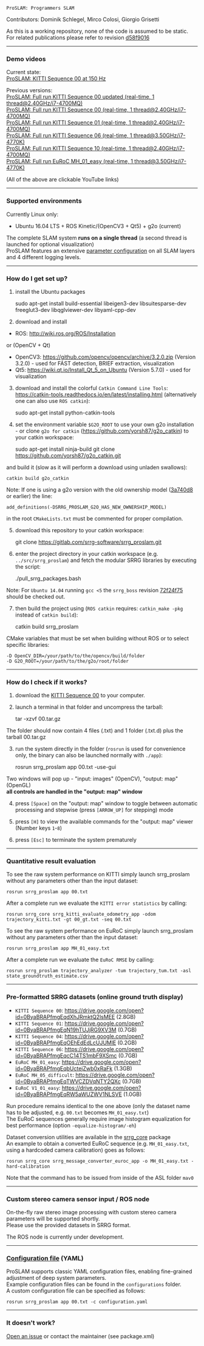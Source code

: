     
    ProSLAM: Programmers SLAM

Contributors: Dominik Schlegel, Mirco Colosi, Giorgio Grisetti <br/>

As this is a working repository, none of the code is assumed to be static. <br/>
For related publications please refer to revision [d58f9016][publication_revision] <br/>

[publication_revision]: https://gitlab.com/srrg-software/srrg_proslam/tree/d58f901619e0476e65028bcbf5251271045c9fef

---
### Demo videos ###
Current state: <br/>
[ProSLAM: KITTI Sequence 00 at 150 Hz](https://www.youtube.com/watch?v=Lio_M_O1VhI) <br/>

Previous versions: <br/>
[ProSLAM: Full run KITTI Sequence 00 updated (real-time, 1 thread@2.40GHz/i7-4700MQ)](https://www.youtube.com/watch?v=hIeaB-MMJMo) <br/>
[ProSLAM: Full run KITTI Sequence 00 (real-time, 1 thread@2.40GHz/i7-4700MQ)](https://www.youtube.com/watch?v=n_UmEpIwb9Y) <br/>
[ProSLAM: Full run KITTI Sequence 01 (real-time, 1 thread@2.40GHz/i7-4700MQ)](https://www.youtube.com/watch?v=iGSCOEn5Nx8) <br/>
[ProSLAM: Full run KITTI Sequence 06 (real-time, 1 thread@3.50GHz/i7-4770K)](https://www.youtube.com/watch?v=Bmig0ASFOY4) <br/>
[ProSLAM: Full run KITTI Sequence 10 (real-time, 1 thread@2.40GHz/i7-4700MQ)](https://www.youtube.com/watch?v=ZW8OQ2b0tjk) <br/>
[ProSLAM: Full run EuRoC MH_01_easy (real-time, 1 thread@3.50GHz/i7-4770K)](https://www.youtube.com/watch?v=TctS1b1zCbY) <br/>

(All of the above are clickable YouTube links)

---
### Supported environments ###
Currently Linux only:
 - Ubuntu 16.04 LTS + ROS Kinetic/(OpenCV3 + Qt5) + g2o (current)<br/>

The complete SLAM system **runs on a single thread** (a second thread is launched for optional visualization) <br/>
ProSLAM features an extensive [parameter configuration][proslam_wiki] on all SLAM layers and 4 different logging levels.

---
### How do I get set up? ###
1) install the Ubuntu packages

    sudo apt-get install build-essential libeigen3-dev libsuitesparse-dev freeglut3-dev libqglviewer-dev libyaml-cpp-dev

2) download and install
 - ROS: http://wiki.ros.org/ROS/Installation

or (OpenCV + Qt)
 - OpenCV3: https://github.com/opencv/opencv/archive/3.2.0.zip (Version 3.2.0) - used for FAST detection, BRIEF extraction, visualization
 - Qt5: https://wiki.qt.io/Install_Qt_5_on_Ubuntu (Version 5.7.0)              - used for visualization

3) download and install the colorful `Catkin Command Line Tools`: https://catkin-tools.readthedocs.io/en/latest/installing.html (alternatively one can also use `ROS catkin`):

    sudo apt-get install python-catkin-tools

4) set the environment variable `$G2O_ROOT` to use your own g2o installation - or clone `g2o for catkin` (https://github.com/yorsh87/g2o_catkin) to your catkin workspace:

    sudo apt-get install ninja-build
    git clone https://github.com/yorsh87/g2o_catkin.git
    
and build it (slow as it will perform a download using unladen swallows):
    
    catkin build g2o_catkin

Note: If one is using a g2o version with the old ownership model ([3a740d8](https://github.com/RainerKuemmerle/g2o/commit/3a740d8922e524bf832c66aaf5c8f59c70aec604) or earlier) the line:

`add_definitions(-DSRRG_PROSLAM_G2O_HAS_NEW_OWNERSHIP_MODEL)`

in the root `CMakeLists.txt` must be commented for proper compilation.

5) download this repository to your catkin workspace:

    git clone https://gitlab.com/srrg-software/srrg_proslam.git
    
6) enter the project directory in your catkin workspace (e.g. `../src/srrg_proslam`) and fetch the modular SRRG libraries by executing the script:

    ./pull_srrg_packages.bash

Note: For `Ubuntu 14.04` running `gcc <5` the `srrg_boss` revision [72f24f75](https://gitlab.com/srrg-software/srrg_boss/tree/72f24f75260adeb2a11380551038b81aa24c89a0) should be checked out.

7) then build the project using (`ROS catkin` requires: `catkin_make -pkg` instead of `catkin build`):
    
    catkin build srrg_proslam

CMake variables that must be set when building without ROS or to select specific libraries:

    -D OpenCV_DIR=/your/path/to/the/opencv/build/folder
    -D G2O_ROOT=/your/path/to/the/g2o/root/folder

---
### How do I check if it works? ###
1) download the [KITTI Sequence 00](https://drive.google.com/open?id=0ByaBRAPfmgEqdXhJRmktQ2lsMEE) to your computer.

2) launch a terminal in that folder and uncompress the tarball:

    tar -xzvf 00.tar.gz

The folder should now contain 4 files (.txt) and 1 folder (.txt.d) plus the tarball 00.tar.gz

3) run the system directly in the folder (`rosrun` is used for convenience only, the binary can also be launched normally with `./app`):

    rosrun srrg_proslam app 00.txt -use-gui

Two windows will pop up - "input: images" (OpenCV), "output: map" (OpenGL) <br/>
**all controls are handled in the "output: map" window**

4) press `[Space]` on the "output: map" window to toggle between automatic processing and stepwise (press `[ARROW_UP]` for stepping) mode

5) press `[H]` to view the available commands for the "output: map" viewer (Number keys `1`-`8`)

6) press `[Esc]` to terminate the system prematurely

---
### Quantitative result evaluation ###
To see the raw system performance on KITTI simply launch srrg_proslam without any parameters other than the input dataset:

    rosrun srrg_proslam app 00.txt

After a complete run we evaluate the `KITTI error statistics` by calling:

    rosrun srrg_core srrg_kitti_evaluate_odometry_app -odom trajectory_kitti.txt -gt 00_gt.txt -seq 00.txt
    
To see the raw system performance on EuRoC simply launch srrg_proslam without any parameters other than the input dataset:

    rosrun srrg_proslam app MH_01_easy.txt

After a complete run we evaluate the `EuRoC RMSE` by calling:

    rosrun srrg_proslam trajectory_analyzer -tum trajectory_tum.txt -asl state_groundtruth_estimate.csv

---
### Pre-formatted SRRG datasets (online ground truth display) ###
 - `KITTI Sequence 00`: https://drive.google.com/open?id=0ByaBRAPfmgEqdXhJRmktQ2lsMEE (2.8GB)
 - `KITTI Sequence 01`: https://drive.google.com/open?id=0ByaBRAPfmgEqN19hTUJjRG9XV3M (0.7GB)
 - `KITTI Sequence 04`: https://drive.google.com/open?id=0ByaBRAPfmgEqOEhEdEdLcUJUMlE (0.2GB)
 - `KITTI Sequence 06`: https://drive.google.com/open?id=0ByaBRAPfmgEqcC14TS1mbF9XSmc (0.7GB)
 - `EuRoC MH_01_easy`: https://drive.google.com/open?id=0ByaBRAPfmgEqbUctejZwb0xRaFk (1.3GB)
 - `EuRoC MH_05_difficult`: https://drive.google.com/open?id=0ByaBRAPfmgEqTWVCZDVqNTY2QXc (0.7GB)
 - `EuRoC V1_01_easy`: https://drive.google.com/open?id=0ByaBRAPfmgEqRW5aWUZWV1NLSVE (1.0GB) <br/>

Run procedure remains identical to the one above (only the dataset name has to be adjusted, e.g. `00.txt` becomes `MH_01_easy.txt`) <br/>
The EuRoC sequences generally require image histogram equalization for best performance (option `-equalize-histogram/-eh`)

Dataset conversion utilities are available in the [srrg_core](https://gitlab.com/srrg-software/srrg_core) package <br/>
An example to obtain a converted EuRoC sequence (e.g. `MH_01_easy.txt`, using a hardcoded camera calibration) goes as follows:

    rosrun srrg_core srrg_message_converter_euroc_app -o MH_01_easy.txt -hard-calibration

Note that the command has to be issued from inside of the ASL folder `mav0`

---
### Custom stereo camera sensor input / ROS node ###
On-the-fly raw stereo image processing with custom stereo camera parameters will be supported shortly. <br/>
Please use the provided datasets in SRRG format. <br/>

The ROS node is currently under development.

---
### [Configuration file][proslam_wiki] (YAML) ###
ProSLAM supports classic YAML configuration files, enabling fine-grained adjustment of deep system parameters. <br/>
Example configuration files can be found in the `configurations` folder. <br/>
A custom configuration file can be specified as follows:

    rosrun srrg_proslam app 00.txt -c configuration.yaml
    
[proslam_wiki]: https://gitlab.com/srrg-software/srrg_proslam/wikis/home

---
### It doesn't work? ###
[Open an issue](https://gitlab.com/srrg-software/srrg_proslam/issues) or contact the maintainer (see package.xml)
